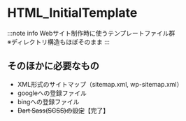 # HTML_InitialTemplate

:::note info 
Webサイト制作時に使うテンプレートファイル群 \
※ディレクトリ構造もほぼそのまま
::: 

## そのほかに必要なもの

- XML形式のサイトマップ（sitemap.xml, wp-sitemap.xml）
- googleへの登録ファイル
- bingへの登録ファイル
- ~~Dart Sass(SCSS)の設定~~【完了】
